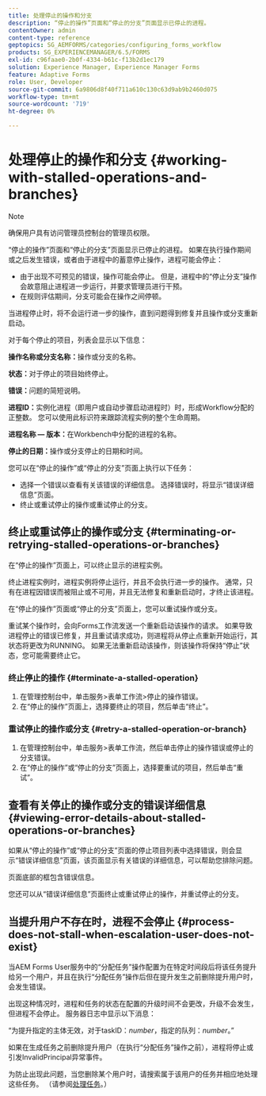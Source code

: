 ```yaml
---
title: 处理停止的操作和分支
description: “停止的操作”页面和“停止的分支”页面显示已停止的进程。
contentOwner: admin
content-type: reference
geptopics: SG_AEMFORMS/categories/configuring_forms_workflow
products: SG_EXPERIENCEMANAGER/6.5/FORMS
exl-id: c96faae0-2b0f-4334-b61c-f13b2d1ec179
solution: Experience Manager, Experience Manager Forms
feature: Adaptive Forms
role: User, Developer
source-git-commit: 6a9806d8f40f711a610c130c63d9ab9b2460d075
workflow-type: tm+mt
source-wordcount: '719'
ht-degree: 0%

---
```


# 处理停止的操作和分支 {#working-with-stalled-operations-and-branches}

>[!NOTE]
> 
> 确保用户具有访问管理员控制台的管理员权限。

“停止的操作”页面和“停止的分支”页面显示已停止的进程。 如果在执行操作期间或之后发生错误，或者由于进程中的蓄意停止操作，进程可能会停止：

* 由于出现不可预见的错误，操作可能会停止。 但是，进程中的“停止分支”操作会故意阻止进程进一步运行，并要求管理员进行干预。
* 在规则评估期间，分支可能会在操作之间停顿。

当进程停止时，将不会运行进一步的操作，直到问题得到修复并且操作或分支重新启动。

对于每个停止的项目，列表会显示以下信息：

**操作名称或分支名称：**&#x200B;操作或分支的名称。

**状态：**&#x200B;对于停止的项目始终停止。

**错误：**&#x200B;问题的简短说明。

**进程ID：**&#x200B;实例化进程（即用户或自动步骤启动进程时）时，形成Workflow分配的正整数。 您可以使用此标识符来跟踪流程实例的整个生命周期。

**进程名称 — 版本：**&#x200B;在Workbench中分配的进程的名称。

**停止的日期：**&#x200B;操作或分支停止的日期和时间。

您可以在“停止的操作”或“停止的分支”页面上执行以下任务：

* 选择一个错误以查看有关该错误的详细信息。 选择错误时，将显示“错误详细信息”页面。
* 终止或重试停止的操作或重试停止的分支。

## 终止或重试停止的操作或分支 {#terminating-or-retrying-stalled-operations-or-branches}

在“停止的操作”页面上，可以终止显示的进程实例。

终止进程实例时，进程实例将停止运行，并且不会执行进一步的操作。 通常，只有在进程因错误而被阻止或不可用，并且无法修复和重新启动时，才终止该进程。

在“停止的操作”页面或“停止的分支”页面上，您可以重试操作或分支。

重试某个操作时，会向Forms工作流发送一个重新启动该操作的请求。 如果导致进程停止的错误已修复，并且重试请求成功，则进程将从停止点重新开始运行，其状态将更改为RUNNING。 如果无法重新启动该操作，则该操作将保持“停止”状态，您可能需要终止它。

### 终止停止的操作 {#terminate-a-stalled-operation}

1. 在管理控制台中，单击服务>表单工作流>停止的操作错误。
1. 在“停止的操作”页面上，选择要终止的项目，然后单击“终止”。

### 重试停止的操作或分支 {#retry-a-stalled-operation-or-branch}

1. 在管理控制台中，单击服务>表单工作流，然后单击停止的操作错误或停止的分支错误。
1. 在“停止的操作”或“停止的分支”页面上，选择要重试的项目，然后单击“重试”。

## 查看有关停止的操作或分支的错误详细信息 {#viewing-error-details-about-stalled-operations-or-branches}

如果从“停止的操作”或“停止的分支”页面的停止项目列表中选择错误，则会显示“错误详细信息”页面，该页面显示有关错误的详细信息，可以帮助您排除问题。

页面底部的框包含错误信息。

您还可以从“错误详细信息”页面终止或重试停止的操作，并重试停止的分支。

## 当提升用户不存在时，进程不会停止 {#process-does-not-stall-when-escalation-user-does-not-exist}

当AEM Forms User服务中的“分配任务”操作配置为在特定时间段后将该任务提升给另一个用户，并且在执行“分配任务”操作后但在提升发生之前删除提升用户时，会发生错误。

出现这种情况时，进程和任务的状态在配置的升级时间不会更改，升级不会发生，但进程不会停止。 服务器日志中显示以下消息：

“为提升指定的主体无效，对于taskID：*number*，指定的队列：*number*。”

如果在生成任务之前删除提升用户（在执行“分配任务”操作之前），进程将停止或引发InvalidPrincipal异常事件。

为防止出现此问题，当您删除某个用户时，请搜索属于该用户的任务并相应地处理这些任务。 （请参阅[处理任务](/help/forms/using/admin-help/tasks.md#working-with-tasks)。）
